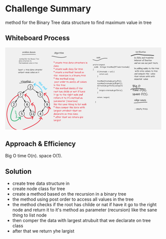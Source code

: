 # Challenge Summary
method for the Binary Tree  data structure to
find maximum value in tree


## Whiteboard Process
![maxTree.png](maxTree.png)

## Approach & Efficiency
Big O
time O(n).
space O(1).

## Solution
* create tree data structure in
* create node class for tree
* create a method  based on the  recursion in a binary tree
* the method using
  post order to access all values in the tree
* the method checks if the  root has childe or nat if have   it go to the right node and return it to it's method as parameter (recursion)
  like the sane thing to list node
* then comper the data with  largest atrubuit that we declarate on tree class
* after that we return yhe largist
